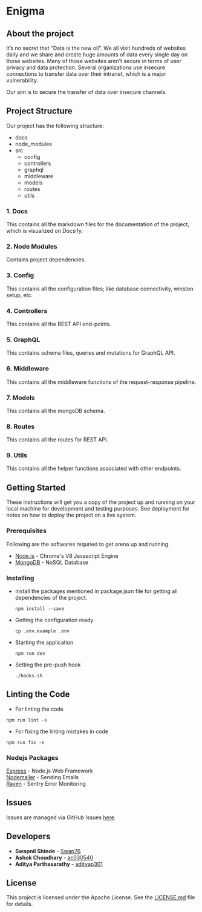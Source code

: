 # Enigma

## About the project

It’s no secret that “Data is the new oil”. We all visit hundreds of websites daily and we share and create huge amounts of data every single day on those websites. Many of those websites aren’t secure in terms of user privacy and data protection. Several organizations use insecure connections to transfer data over their intranet, which is a major vulnerability. 

Our aim is to secure the transfer of data over insecure channels. 

## Project Structure

Our project has the following structure:
  * docs
  * node_modules
  * src
    * config
    * controllers
    * graphql
    * middleware
    * models
    * routes
    * utils

  ### 1. Docs
  This contains all the markdown files for the documentation of the project, which is visualized on Docsify.
  
  ### 2. Node Modules
  Contains project dependencies.

  ### 3. Config
  This contains all the configuration files; like database connectivity, winston setup, etc.

  ### 4. Controllers
  This contains all the REST API end-points.

  ### 5. GraphQL
  This contains schema files, queries and mutations for GraphQL API.

  ### 6. Middleware
  This contains all the middleware functions of the request-response pipeline.

  ### 7. Models
  This contains all the mongoDB schema.

  ### 8. Routes
  This contains all the routes for REST API.

  ### 9. Utils
  This contains all the helper functions associated with other endpoints.

## Getting Started

These instructions will get you a copy of the project up and running on your local machine for development and testing purposes. See deployment for notes on how to deploy the project on a live system.

### Prerequisites

Following are the softwares requried to get arena up and running.
* [Node.js](https://nodejs.org) - Chrome's V8 Javascript Engine
* [MongoDB](https://mongodb.org) - NoSQL Database

### Installing

- Install the packages mentioned in package.json file for getting all dependencies of the project.
  ```
  npm install --save
  ```
- Getting the configuration ready
  ```
  cp .env.example .env
  ```
- Starting the application
  ```
  npm run dev
  ```

- Setting the pre-push hook
  ```
  ./hooks.sh
  ```

## Linting the Code

- For linting the code
```
npm run lint -s
```

- For fixing the linting mistakes in code
```
npm run fix -s
```

### Nodejs Packages
[Express](https://expressjs.com) - Node.js Web Framework<br/>
[Nodemailer](http://npmjs.com/package/nodemailer) - Sending Emails<br/>
[Raven](https://www.npmjs.com/package/raven) - Sentry Error Monitoring<br/>

## Issues

Issues are managed via GitHub Issues [here](https://github.com/Swap76/Enigma/issues).

## Developers

* **Swapnil Shinde** - [Swap76](https://github.com/Swap76)
* **Ashok Choudhary** - [ac030540](https://github.com/ac030540)
* **Aditya Parthasarathy** - [adityap301](https://github.com/adityap301)

## License

This project is licensed under the Apache License. See the [LICENSE.md](LICENSE.md) file for details.
